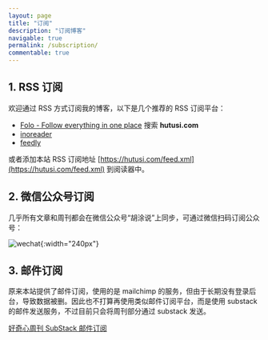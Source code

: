 ```yaml
---
layout: page
title: "订阅"
description: "订阅博客"
navigable: true
permalink: /subscription/
commentable: true
---
```


## 1. RSS 订阅

欢迎通过 RSS 方式订阅我的博客，以下是几个推荐的 RSS 订阅平台：

- [Folo - Follow everything in one place](https://app.folo.is/discover?type=search&keyword=hutusi.com)   搜索 **hutusi.com**
- [inoreader](https://www.inoreader.com/search/feeds/hutusi.com)
- [feedly](https://feedly.com/i/discover/sources/search/feed/hutusi.com)

或者添加本站 RSS 订阅地址 [https://hutusi.com/feed.xml](https://hutusi.com/feed.xml) 到阅读器中。

## 2. 微信公众号订阅

几乎所有文章和周刊都会在微信公众号“胡涂说”上同步，可通过微信扫码订阅公众号：

![wechat]({{site.images_baseurl}}/site/qrcode_for_hututalk_8cm.jpg?w=1280){:width="240px"}

## 3. 邮件订阅

原来本站提供了邮件订阅，使用的是 mailchimp 的服务，但由于长期没有登录后台，导致数据被删。因此也不打算再使用类似邮件订阅平台，而是使用 substack 的邮件发送服务，不过目前只会将周刊部分通过 substack 发送。

[好奇心周刊 SubStack 邮件订阅](https://hutusi.substack.com/)
